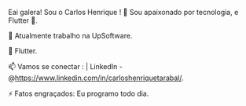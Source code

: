 Eai galera! Sou o Carlos Henrique ! 👋
Sou apaixonado por tecnologia, e Flutter 🤖.

🔭 Atualmente trabalho na UpSoftware.

🌱 Flutter.

📫 Vamos se conectar : | LinkedIn - @https://www.linkedin.com/in/carloshenriquetarabal/.

⚡ Fatos engraçados: Eu programo todo dia.
